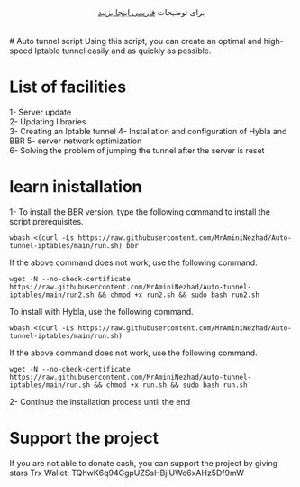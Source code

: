 <div align="center">
برای توضیحات <a href="https://github.com/MrAminiNezhad/Auto-tunnel-iptables/blob/main/README-fa.md"> فارسی اینجا بزنید </a>
</div>
<br><br>
# Auto tunnel script
Using this script, you can create an optimal and high-speed Iptable tunnel easily and as quickly as possible.

# List of facilities
1- Server update<br>
2- Updating libraries<br>
3- Creating an Iptable tunnel
4- Installation and configuration of Hybla and BBR
5- server network optimization<br>
6- Solving the problem of jumping the tunnel after the server is reset<br>

# learn inistallation
1- To install the BBR version, type the following command to install the script prerequisites.<br>
```
wbash <(curl -Ls https://raw.githubusercontent.com/MrAminiNezhad/Auto-tunnel-iptables/main/run.sh) bbr
```
If the above command does not work, use the following command.
```
wget -N --no-check-certificate https://raw.githubusercontent.com/MrAminiNezhad/Auto-tunnel-iptables/main/run2.sh && chmod +x run2.sh && sudo bash run2.sh
```
To install with Hybla, use the following command. <br>
```
wbash <(curl -Ls https://raw.githubusercontent.com/MrAminiNezhad/Auto-tunnel-iptables/main/run.sh)
```
If the above command does not work, use the following command.
```
wget -N --no-check-certificate https://raw.githubusercontent.com/MrAminiNezhad/Auto-tunnel-iptables/main/run.sh && chmod +x run.sh && sudo bash run.sh
```
2- Continue the installation process until the end

# Support the project
If you are not able to donate cash, you can support the project by giving stars
Trx Wallet: TQhwK6q94GgpUZSsHBjiUWc6xAHz5Df9mW
